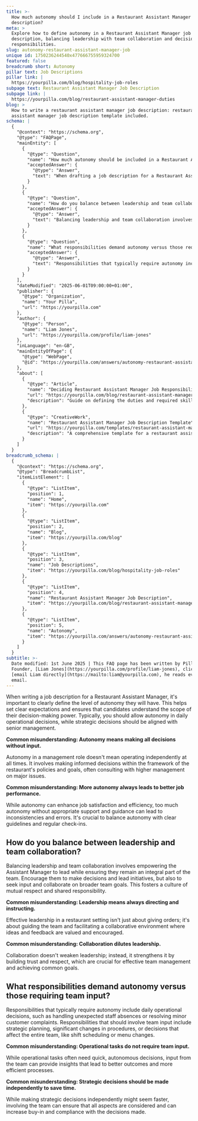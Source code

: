 ```yaml
---
title: >-
  How much autonomy should I include in a Restaurant Assistant Manager job
  description?
meta: >
  Explore how to define autonomy in a Restaurant Assistant Manager job
  description, balancing leadership with team collaboration and decision-making
  responsibilities.
slug: autonomy-restaurant-assistant-manager-job
unique id: 1750236244540x477666755959324700
featured: false
breadcrumb short: Autonomy
pillar text: Job Descriptions
pillar link: |
  https://yourpilla.com/blog/hospitality-job-roles
subpage text: Restaurant Assistant Manager Job Description
subpage link: |
  https://yourpilla.com/blog/restaurant-assistant-manager-duties
blog: >
  How to write a restaurant assistant manager job description: restaurant
  assistant manager job description template included.
schema: |
  {
    "@context": "https://schema.org",
    "@type": "FAQPage",
    "mainEntity": [
      {
        "@type": "Question",
        "name": "How much autonomy should be included in a Restaurant Assistant Manager job description?",
        "acceptedAnswer": {
          "@type": "Answer",
          "text": "When drafting a job description for a Restaurant Assistant Manager, it is vital to clearly define their level of autonomy to set clear expectations. Typically, allow autonomy in daily operational decisions, while strategic decisions should align with senior management. Autonomy involves making informed decisions within the restaurant's policies and goals, often in consultation with higher management."
        }
      },
      {
        "@type": "Question",
        "name": "How do you balance between leadership and team collaboration in restaurant management?",
        "acceptedAnswer": {
          "@type": "Answer",
          "text": "Balancing leadership and team collaboration involves empowering the Assistant Manager to lead while ensuring they remain an integral part of the team. Encourage them to make decisions and lead initiatives, but also to seek input and collaborate on broader team goals. This approach fosters a culture of mutual respect and shared responsibility."
        }
      },
      {
        "@type": "Question",
        "name": "What responsibilities demand autonomy versus those requiring team input in restaurant management?",
        "acceptedAnswer": {
          "@type": "Answer",
          "text": "Responsibilities that typically require autonomy include daily operational decisions like handling staff absences or resolving minor customer complaints. Responsibilities that should involve team input include strategic planning and decisions affecting the whole team, such as shift scheduling or menu changes."
        }
      }
    ],
    "dateModified": "2025-06-01T09:00:00+01:00",
    "publisher": {
      "@type": "Organization",
      "name": "Your Pilla",
      "url": "https://yourpilla.com"
    },
    "author": {
      "@type": "Person",
      "name": "Liam Jones",
      "url": "https://yourpilla.com/profile/liam-jones"
    },
    "inLanguage": "en-GB",
    "mainEntityOfPage": {
      "@type": "WebPage",
      "@id": "https://yourpilla.com/answers/autonomy-restaurant-assistant-manager-job"
    },
    "about": [
      {
        "@type": "Article",
        "name": "Deciding Restaurant Assistant Manager Job Responsibilities and Skills",
        "url": "https://yourpilla.com/blog/restaurant-assistant-manager-duties",
        "description": "Guide on defining the duties and required skills for a restaurant assistant manager."
      },
      {
        "@type": "CreativeWork",
        "name": "Restaurant Assistant Manager Job Description Template",
        "url": "https://yourpilla.com/templates/restaurant-assistant-manager-job-description",
        "description": "A comprehensive template for a restaurant assistant manager job description, aiding employers in the recruitment process."
      }
    ]
  }
breadcrumb_schema: |
  {
    "@context": "https://schema.org",
    "@type": "BreadcrumbList",
    "itemListElement": [
      {
        "@type": "ListItem",
        "position": 1,
        "name": "Home",
        "item": "https://yourpilla.com"
      },
      {
        "@type": "ListItem",
        "position": 2,
        "name": "Blog",
        "item": "https://yourpilla.com/blog"
      },
      {
        "@type": "ListItem",
        "position": 3,
        "name": "Job Descriptions",
        "item": "https://yourpilla.com/blog/hospitality-job-roles"
      },
      {
        "@type": "ListItem",
        "position": 4,
        "name": "Restaurant Assistant Manager Job Description",
        "item": "https://yourpilla.com/blog/restaurant-assistant-manager-duties"
      },
      {
        "@type": "ListItem",
        "position": 5,
        "name": "Autonomy",
        "item": "https://yourpilla.com/answers/autonomy-restaurant-assistant-manager-job"
      }
    ]
  }
subtitle: >-
  Date modified: 1st June 2025 | This FAQ page has been written by Pilla
  Founder, [Liam Jones](https://yourpilla.com/profile/liam-jones), click to
  [email Liam directly](https://mailto:liam@yourpilla.com), he reads every
  email.
---
```

When writing a job description for a Restaurant Assistant Manager, it's important to clearly define the level of autonomy they will have. This helps set clear expectations and ensures that candidates understand the scope of their decision-making power. Typically, you should allow autonomy in daily operational decisions, while strategic decisions should be aligned with senior management.

**Common misunderstanding: Autonomy means making all decisions without input.**

Autonomy in a management role doesn't mean operating independently at all times. It involves making informed decisions within the framework of the restaurant's policies and goals, often consulting with higher management on major issues.

**Common misunderstanding: More autonomy always leads to better job performance.**

While autonomy can enhance job satisfaction and efficiency, too much autonomy without appropriate support and guidance can lead to inconsistencies and errors. It's crucial to balance autonomy with clear guidelines and regular check-ins.

## How do you balance between leadership and team collaboration?

Balancing leadership and team collaboration involves empowering the Assistant Manager to lead while ensuring they remain an integral part of the team. Encourage them to make decisions and lead initiatives, but also to seek input and collaborate on broader team goals. This fosters a culture of mutual respect and shared responsibility.

**Common misunderstanding: Leadership means always directing and instructing.**

Effective leadership in a restaurant setting isn't just about giving orders; it's about guiding the team and facilitating a collaborative environment where ideas and feedback are valued and encouraged.

**Common misunderstanding: Collaboration dilutes leadership.**

Collaboration doesn't weaken leadership; instead, it strengthens it by building trust and respect, which are crucial for effective team management and achieving common goals.

## What responsibilities demand autonomy versus those requiring team input?

Responsibilities that typically require autonomy include daily operational decisions, such as handling unexpected staff absences or resolving minor customer complaints. Responsibilities that should involve team input include strategic planning, significant changes in procedures, or decisions that affect the entire team, like shift scheduling or menu changes.

**Common misunderstanding: Operational tasks do not require team input.**

While operational tasks often need quick, autonomous decisions, input from the team can provide insights that lead to better outcomes and more efficient processes.

**Common misunderstanding: Strategic decisions should be made independently to save time.**

While making strategic decisions independently might seem faster, involving the team can ensure that all aspects are considered and can increase buy-in and compliance with the decisions made.
